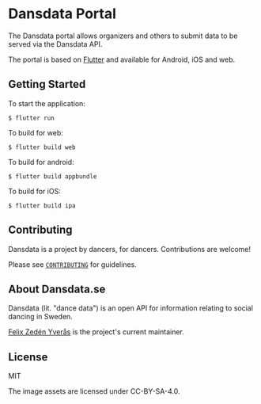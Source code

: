 # Dansdata Portal

The Dansdata portal allows organizers and others to submit data to be served via the Dansdata API.

The portal is based on [Flutter](https://flutter.dev) and available for Android, iOS and web.

## Getting Started

To start the application:

```
$ flutter run
```

To build for web:

```
$ flutter build web
```

To build for android:

```
$ flutter build appbundle
```

To build for iOS:

```
$ flutter build ipa
```

## Contributing

Dansdata is a project by dancers, for dancers. Contributions are welcome!

Please see [`CONTRIBUTING`](./CONTRIBUTING) for guidelines.

## About Dansdata.se

Dansdata (lit. "dance data") is an open API for information relating to social dancing in Sweden.

[Felix Zedén Yverås](https://fzy.se) is the project's current maintainer.

## License

MIT

The image assets are licensed under CC-BY-SA-4.0.
